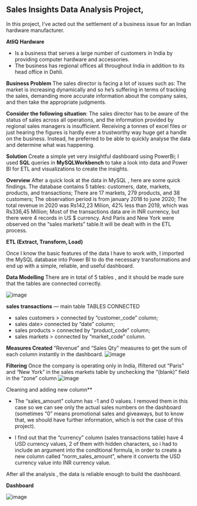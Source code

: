 ## Sales Insights Data Analysis Project,
In this project, I've acted out the settlement of a business issue for an Indian hardware manufacturer.

**AtliQ Hardware**
- Is a business that serves a large number of customers in India by providing computer hardware and accessories.
- The business has regional offices all throughout India in addition to its head office in Dehli.

**Business Problem**
  The sales director is facing a lot of issues such as: The market is increasing dynamically and so he’s suffering in terms of tracking the sales, demanding more     accurate information about the company sales, and then take the appropriate judgments.
  
**Consider the following situation**: 
The sales director has to be aware of the status of sales across all operations, and the information provided by regional sales managers is insufficient.
Receiving a tonnes of excel files or just hearing the figures is hardly ever a trustworthy way huge get a handle on the business.
Instead, he preferred to be able to quickly analyse the data and determine what was happening.

**Solution**
Create a simple yet very insightful dashboard using PowerBi;
I used **SQL** queries in **MySQLWorkbench** to take a look into data and Power BI for ETL and visualizations to create the insights.

**Overview**
After a quick look at the data in MySQL , here are some quick findings.
The database contains 5 tables: customers, date, markets, products, and transactions;
There are 17 markets, 279 products, and 38 customers;
The observation period is from january 2018 to june 2020;
The total revenue in 2020 was Rs142,23 Milion, 42% less than 2019, which was Rs336,45 Million;
Most of the transactions data are in INR currency, but there were 4 records in US $ currency.
And Paris and New York were observed on the “sales markets” table.It will be dealt with in the ETL process.

**ETL (Extract, Transform, Load)**

Once I know the basic features of the data I have to work with, I imported the MySQL database into Power BI to do the necessary transformations and end up with a simple, reliable, and useful dashboard.

**Data Modelling**
There are in total of 5 tables , and it should be made sure that the tables are connected correctly.

![image](https://user-images.githubusercontent.com/100086571/185561528-7a3e4f3b-e4dc-4ba4-972e-b7c620463e3e.png)

**sales transactions** — main table
TABLES CONNECTED
- sales customers > connected by “customer_code” column;
- sales date> connected by “date” column;
- sales products > connected by “product_code” column;
- sales markets > connected by “market_code” column.

**Measures Created**
“Revenue” and “Sales Qty” measures to get the sum of each column instantly in the dashboard.
![image](https://user-images.githubusercontent.com/100086571/185562149-2ab17889-af50-42f1-ac4d-097d57e87504.png)

**Filtering**
Once the company is operating only in India, Ifiltered out “Paris” and “New York” in the sales markets table by unchecking the “(blank)” field in the “zone” column
![image](https://user-images.githubusercontent.com/100086571/185562945-8f169745-3909-46a5-bd51-f4e1a535fe63.png)

Cleaning and adding new column**
- The “sales_amount” column has -1 and 0 values. I removed them in this case so we can see only the actual sales numbers on the dashboard (sometimes “0” means promotional sales and giveaways, but to know that, we should have further information, which is not the case of this project).

- I find out that the “currency” column (sales transactions table) have 4 USD currency values, 2 of them with hidden characters, so i had to include an argument into the conditional formula, in order to create a new column called “norm_sales_amount”, where it converts the USD currency value into INR currency value.

After all the analysis , the data is reliable enough to build the dashboard.

**Dashboard**

![image](https://user-images.githubusercontent.com/100086571/185780641-c07b81fe-c766-4fc9-ba48-4a1addd0606c.png)













